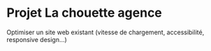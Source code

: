 # Projet La chouette agence

Optimiser un site web existant (vitesse de chargement, accessibilité, responsive design...) 
